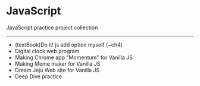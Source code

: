 # JavaScript
JavaScript practice project collection

--------------------------------

- (textBook)Do it! js add option myself (~ch4)
- Digital clock web program
- Making Chrome app "Momentum" for Vanilla JS
- Making Meme maker for Vanilla JS
- Dream Jeju Web site for Vanilla JS
- Deep Dive practice

